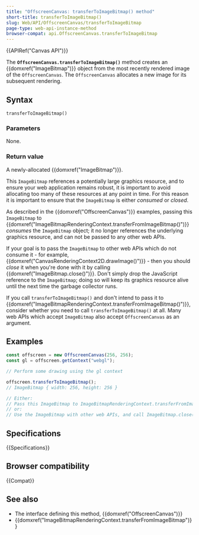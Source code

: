 ```yaml
---
title: "OffscreenCanvas: transferToImageBitmap() method"
short-title: transferToImageBitmap()
slug: Web/API/OffscreenCanvas/transferToImageBitmap
page-type: web-api-instance-method
browser-compat: api.OffscreenCanvas.transferToImageBitmap
---
```


{{APIRef("Canvas API")}}

The **`OffscreenCanvas.transferToImageBitmap()`** method creates an {{domxref("ImageBitmap")}} object from the most recently rendered image of the `OffscreenCanvas`. The `OffscreenCanvas` allocates a new image for its subsequent rendering.

## Syntax

```js-nolint
transferToImageBitmap()
```

### Parameters

None.

### Return value

A newly-allocated {{domxref("ImageBitmap")}}.

This `ImageBitmap` references a potentially large graphics resource, and to ensure your web application remains robust, it is important to avoid allocating too many of these resources at any point in time. For this reason it is important to ensure that the `ImageBitmap` is either _consumed_ or _closed_.

As described in the {{domxref("OffscreenCanvas")}} examples, passing this `ImageBitmap` to {{domxref("ImageBitmapRenderingContext.transferFromImageBitmap()")}} _consumes_ the `ImageBitmap` object; it no longer references the underlying graphics resource, and can not be passed to any other web APIs.

If your goal is to pass the `ImageBitmap` to other web APIs which do not consume it - for example, {{domxref("CanvasRenderingContext2D.drawImage()")}} - then you should _close_ it when you're done with it by calling {{domxref("ImageBitmap.close()")}}. Don't simply drop the JavaScript reference to the `ImageBitmap`; doing so will keep its graphics resource alive until the next time the garbage collector runs.

If you call `transferToImageBitmap()` and don't intend to pass it to {{domxref("ImageBitmapRenderingContext.transferFromImageBitmap()")}}, consider whether you need to call `transferToImageBitmap()` at all. Many web APIs which accept `ImageBitmap` also accept `OffscreenCanvas` as an argument.

## Examples

```js
const offscreen = new OffscreenCanvas(256, 256);
const gl = offscreen.getContext("webgl");

// Perform some drawing using the gl context

offscreen.transferToImageBitmap();
// ImageBitmap { width: 256, height: 256 }

// Either:
// Pass this ImageBitmap to ImageBitmapRenderingContext.transferFromImageBitmap
// or:
// Use the ImageBitmap with other web APIs, and call ImageBitmap.close()!
```

## Specifications

{{Specifications}}

## Browser compatibility

{{Compat}}

## See also

- The interface defining this method, {{domxref("OffscreenCanvas")}}
- {{domxref("ImageBitmapRenderingContext.transferFromImageBitmap")}}
